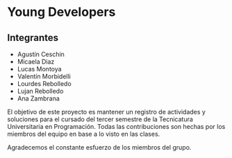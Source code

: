 # Young Developers

## Integrantes
* Agustín Ceschin
* Micaela Diaz
* Lucas Montoya
* Valentín Morbidelli
* Lourdes Rebolledo
* Lujan Rebolledo
* Ana Zambrana

El objetivo de este proyecto es mantener un registro de actividades y soluciones para el cursado del tercer semestre de la Tecnicatura Universitaria en Programación. Todas las contribuciones son hechas por los miembros del equipo en base a lo visto en las clases.

Agradecemos el constante esfuerzo de los miembros del grupo.
